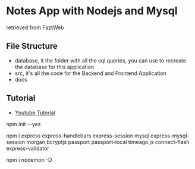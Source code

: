 # Notes App with Nodejs and Mysql

retrieved from FaztWeb
## File Structure
- database, it the folder with all the sql queries, you can use to recreate the database for this application
- src, it's all the code for the Backend and Frontend Application
- docs

## Tutorial
- [Youtube Tutorial](https://youtu.be/qJ5R9WTW0_E)



 npm init --yes

 npm i express express-handlebars express-session mysql express-mysql-session morgan bcryptjs passport passport-local timeago.js connect-flash express-validator

 npm i nodemon -D
